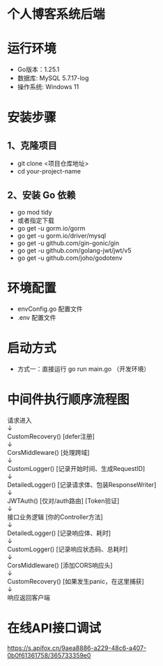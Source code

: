 # 个人博客系统后端

# 运行环境
- Go版本：1.25.1
- 数据库: MySQL 5.7.17-log
- 操作系统: Windows 11

# 安装步骤
## 1、克隆项目
- git clone <项目仓库地址>
- cd your-project-name
## 2、安装 Go 依赖
- go mod tidy
- 或者指定下载
- go get -u gorm.io/gorm
- go get -u gorm.io/driver/mysql
- go get -u github.com/gin-gonic/gin
- go get -u github.com/golang-jwt/jwt/v5
- go get -u github.com/joho/godotenv

# 环境配置
- envConfig.go 配置文件
- .env 配置文件

# 启动方式
- 方式一：直接运行 go run main.go （开发环境）

# 中间件执行顺序流程图
请求进入  
↓  
CustomRecovery() [defer注册]  
↓  
CorsMiddleware() [处理跨域]  
↓  
CustomLogger() [记录开始时间、生成RequestID]  
↓  
DetailedLogger() [记录请求体、包装ResponseWriter]  
↓  
JWTAuth() [仅对/auth路由] [Token验证]  
↓  
接口业务逻辑 [你的Controller方法]  
↓  
DetailedLogger() [记录响应体、耗时]  
↓  
CustomLogger() [记录响应状态码、总耗时]  
↓  
CorsMiddleware() [添加CORS响应头]  
↓  
CustomRecovery() [如果发生panic，在这里捕获]  
↓  
响应返回客户端  

# 在线API接口调试
https://s.apifox.cn/9aea8886-a229-48c6-a407-0b0f61361758/365733359e0